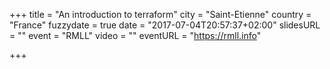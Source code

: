 +++
title = "An introduction to terraform"
city = "Saint-Etienne"
country = "France"
fuzzydate = true
date = "2017-07-04T20:57:37+02:00"
slidesURL = ""
event = "RMLL"
video = ""
eventURL = "https://rmll.info"

+++

